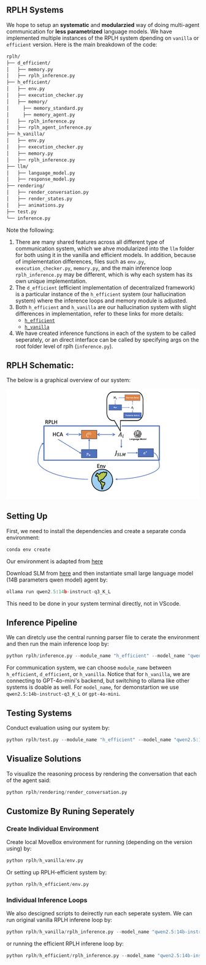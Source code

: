 ## RPLH Systems
We hope to setup an **systematic** and **modularzied** way of doing multi-agent communication for **less parametrized** language models. We have implemented multiple instances of the RPLH system dpending on `vanilla` or `efficient` version. Here is the main breakdown of the code:

```bash
rplh/
├── d_efficient/
│   ├── memory.py
│   ├── rplh_inference.py
├── h_efficient/
│   ├── env.py
│   ├── execution_checker.py
│   ├── memory/
│     ├── memory_standard.py
│     ├── memory_agent.py
│   ├── rplh_inference.py
│   ├── rplh_agent_inference.py
├── h_vanilla/
│   ├── env.py
│   ├── execution_checker.py
│   ├── memory.py
│   ├── rplh_inference.py
├── llm/
│   ├── language_model.py
│   ├── response_model.py
├── rendering/
│   ├── render_conversation.py
│   ├── render_states.py
│   ├── animations.py
├── test.py
└── inference.py
```
Note the following:

1. There are many shared features across all different type of communication system, which we ahve modularized into the `llm` folder for both using it in the vanilla and efficient models. In addition, because of implementation differences, files such as `env.py`, `execution_checker.py`, `memory.py`, and the main inference loop `rplh_inference.py` may be different, which is why each system has its own unique implementation.
2. The `d_efficient` (efficient implementation of decentralized framework) is a particular instance of the `h_efficient` system (our hallucination system) where the inference loops and memory module is adjusted.
3. Both `h_efficient` and `h_vanilla` are our hallucination system with slight differences in implementation, refer to these links for more details:
    - [`h_efficient`](https://github.com/KevinBian107/RPLH/tree/master/rplh/h_efficient)
    - [`h_vanilla`](https://github.com/KevinBian107/RPLH/tree/master/rplh/h_vanilla)
4. We have created inference functions in each of the system to be called seperately, or an direct interface can be called by specifying args on the root folder level of rplh (`inference.py`).


## RPLH Schematic:
The below is a graphical overview of our system:

![rplh](assets/rplh.png)

## Setting Up
First, we need to install the dependencies and create a separate conda environment:

```python
conda env create
```

Our environment is adapted from [here](https://yongchao98.github.io/MIT-REALM-Multi-Robot/)

Download SLM from [here](https://ollama.com/library/qwen) and then instantiate small large language model (14B parameters qwen model) agent by:

```python
ollama run qwen2.5:14b-instruct-q3_K_L
```

This need to be done in your system terminal directly, not in VScode.

## Inference Pipeline
We can diretcly use the central running parser file to cerate the environment and then run the main inference loop by:

```python
python rplh/inference.py --module_name "h_efficient" --model_name "qwen2.5:14b-instruct-q3_K_L"
```

For communication system, we can choose `module_name` between `h_efficient`, `d_efficient`, or `h_vanilla`. Notice that for `h_vanilla`, we are connecting to GPT-4o-mini's backend, but switching to ollama like other systems is doable as well. For `model_name`, for demonstartion we use `qwen2.5:14b-instruct-q3_K_L` or `gpt-4o-mini`.

## Testing Systems
Conduct evaluation using our system by:

```python
python rplh/test.py --module_name "h_efficient" --model_name "qwen2.5:14b-instruct-q3_K_L" --num_trials 5 --box_num_upper_bound 1 --start_iter 1
```

## Visualize Solutions
To visualize the reasoning process by rendering the conversation that each of the agent said:

```python
python rplh/rendering/render_conversation.py
```

## Customize By Runing Seperately
### Create Individual Environment
Create local MoveBox environment for running (depending on the version using) by:

```python
python rplh/h_vanilla/env.py
```

Or setting up RPLH-efficient system by:

```python
python rplh/h_efficient/env.py
```

### Individual Inference Loops
We also descigned scripts to deirectly run each seperate system. We can run original vanilla RPLH inferene loop by:

```python
python rplh/h_vanilla/rplh_inference.py --model_name "qwen2.5:14b-instruct-q3_K_L"
```

or running the efficient RPLH inferene loop by:

```python
python rplh/h_efficient/rplh_inference.py --model_name "qwen2.5:14b-instruct-q3_K_L"
```